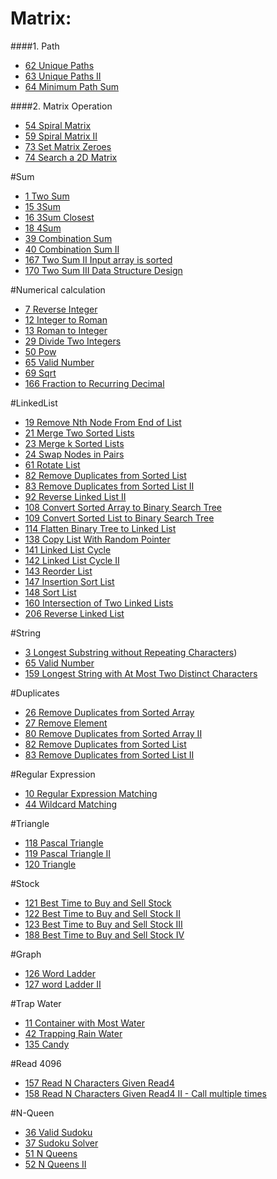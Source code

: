 # Matrix:


####1. Path

* [62 Unique Paths](#62-unique-paths)
* [63 Unique Paths II](#63-unique-paths-ii)
* [64 Minimum Path Sum](#64-minimum-path-sum)

####2. Matrix Operation


* [54 Spiral Matrix](#54-spiral-matrix)
* [59 Spiral Matrix II](#59-spiral-matrix-ii)
* [73 Set Matrix Zeroes](#73-set-matrix-zeroes)
* [74 Search a 2D Matrix](#74-search-a-2d-matrix)


#Sum

* [1 Two Sum](#1-two-sum)
* [15 3Sum](#15-3sum)
* [16 3Sum Closest](#16-3sum-closest)
* [18 4Sum](#18-4sum)
* [39 Combination Sum](#39-combination-Sum)
* [40 Combination Sum II](#40-combination-sum-ii)
* [167 Two Sum II Input array is sorted](#167-two-sum-ii-input-array-is-sorted)
* [170 Two Sum III Data Structure Design](#170-two-sum-iii-data-structure-design)



#Numerical calculation

* [7 Reverse Integer](#7-reverse-integer)
* [12 Integer to Roman](#12-integer-to-roman)
* [13 Roman to Integer](#13-roman-to-integer)
* [29 Divide Two Integers](#29-divide-two-integers)
* [50 Pow](#50-pow)
* [65 Valid Number](#65-valid-number)
* [69 Sqrt](#69-sqrt)
* [166 Fraction to Recurring Decimal](#166-fraction-to-recurring-decimal)


#LinkedList

* [19 Remove Nth Node From End of List](#19-remove-nth-node-from-end-of-list)
* [21 Merge Two Sorted Lists](#21-merge-two-sorted-lists)
* [23 Merge k Sorted Lists](#23-merge-k-sorted-lists)
* [24 Swap Nodes in Pairs](#24-swap-nodes-in-pairs)
* [61 Rotate List](#61-rotate-list)
* [82 Remove Duplicates from Sorted List](#82-remove-duplicates-from-sorted-list)
* [83 Remove Duplicates from Sorted List II](#83-remove-duplicates-from-sorted-list-ii)
* [92 Reverse Linked List II](#92-reverse-linked-list-ii)
* [108 Convert Sorted Array to Binary Search Tree](#108-convert-sorted-array-to-binary-search-tree)
* [109 Convert Sorted List to Binary Search Tree](#109-convert-sorted-list-to-binary-search-tree)
* [114 Flatten Binary Tree to Linked List](#114-flatten-binary-tree-to-linked-list)
* [138 Copy List With Random Pointer](#138-copy-list-with-random-pointer)
* [141 Linked List Cycle](#141-linked-list-cycle)
* [142 Linked List Cycle II](#142-linked-list-cycle-ii)
* [143 Reorder List](#143-reorder-list)
* [147 Insertion Sort List](#147-insertion-sort-list)
* [148 Sort List](#148-sort-list)
* [160 Intersection of Two Linked Lists](#160-intersection-of-two-linked-lists)
* [206 Reverse Linked List](#206-reverse-linked-list)


#String


* [3 Longest Substring without Repeating Characters](#3-longest-substring-without-repeating-characters))
* [65 Valid Number](#65-valid-number)
* [159 Longest String with At Most Two Distinct Characters](#159-longest-string-with-at-most-two-distinct-characters)




#Duplicates

* [26 Remove Duplicates from Sorted Array](#26-remove-duplicates-from-sorted-array)
* [27 Remove Element](#27-remove-element)
* [80 Remove Duplicates from Sorted Array II](#80-remove-duplicates-from-sorted-array)
* [82 Remove Duplicates from Sorted List](#82-remove-duplicates-from-sorted-list)
* [83 Remove Duplicates from Sorted List II](#83-remove-duplicates-from-sorted-list-ii)


#Regular Expression

* [10 Regular Expression Matching](#10-regular-expression-matching)
* [44 Wildcard Matching](#44-wildcard-matching)


#Triangle

* [118 Pascal Triangle](#118-pascal-triangle)
* [119 Pascal Triangle II](#119-pascal-triangle-ii)
* [120 Triangle](#120-triangle)



#Stock

* [121 Best Time to Buy and Sell Stock](#121-best-time-to-buy-and-sell-stock)
* [122 Best Time to Buy and Sell Stock II](#122-best-time-to-buy-and-sell-stock-ii)
* [123 Best Time to Buy and Sell Stock III](#123-best-time-to-buy-and-sell-stock-iii)
* [188 Best Time to Buy and Sell Stock IV](#188-best-time-to-buy-and-sell-stock-iv)



#Graph

* [126 Word Ladder](#126-word-ladder)
* [127 word Ladder II](#127-word-ladder-ii)


#Trap Water


* [11 Container with Most Water](#11-container-with-most-water)
* [42 Trapping Rain Water](#42-trapping-rain-water)
* [135 Candy](#135-candy)

#Read 4096

* [157 Read N Characters Given Read4](#157-read-n-characters-given-read4)
* [158 Read N Characters Given Read4 II - Call multiple times](#158-read-n-characers-given-read4-ii-call-multiple-times) 

#N-Queen

* [36 Valid Sudoku](#36-valid-sudoku)
* [37 Sudoku Solver](#37-sudoku-solver)
* [51 N Queens](#51-n-queens)
* [52 N Queens II](#52-n-queens-ii)